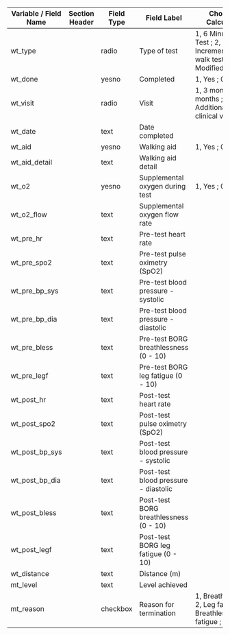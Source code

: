 | Variable / Field Name   |  Section Header  |  Field Type  |  Field Label                             |  Choices or Calculations                                                            | Comments              |
|-------------------------|------------------|--------------|------------------------------------------|-------------------------------------------------------------------------------------|-----------------------|
|  wt\_type               |                  |  radio       |  Type of test                            |  1, 6 Minute Walk Test ; 2, Incremental shuttle walk test (ISWT) Modified 15 level  | notes about walk test |
|  wt\_done               |                  |  yesno       |  Completed                               |  1, Yes ; 0, No                                                                     |                       |
|  wt\_visit              |                  |  radio       |  Visit                                   |  1, 3 months ; 2, 12 months ; 3, Additional planned clinical visit                  |                       |
|  wt\_date               |                  |  text        |  Date completed                          |                                                                                     |                       |
|  wt\_aid                |                  |  yesno       |  Walking aid                             |  1, Yes ; 0, No                                                                     |                       |
|  wt\_aid\_detail        |                  |  text        |  Walking aid detail                      |                                                                                     |                       |
|  wt\_o2                 |                  |  yesno       |  Supplemental oxygen during test         |  1, Yes ; 0, No                                                                     |                       |
|  wt\_o2\_flow           |                  |  text        |  Supplemental oxygen flow rate           |                                                                                     |                       |
|  wt\_pre\_hr            |                  |  text        |  Pre-test heart rate                     |                                                                                     |                       |
|  wt\_pre\_spo2          |                  |  text        |  Pre-test pulse oximetry (SpO2)          |                                                                                     |                       |
|  wt\_pre\_bp\_sys       |                  |  text        |  Pre-test blood pressure - systolic      |                                                                                     |                       |
|  wt\_pre\_bp\_dia       |                  |  text        |  Pre-test blood pressure - diastolic     |                                                                                     |                       |
|  wt\_pre\_bless         |                  |  text        |  Pre-test BORG breathlessness (0 - 10)   |                                                                                     |                       |
|  wt\_pre\_legf          |                  |  text        |  Pre-test BORG leg fatigue (0 - 10)      |                                                                                     |                       |
|  wt\_post\_hr           |                  |  text        |  Post-test heart rate                    |                                                                                     |                       |
|  wt\_post\_spo2         |                  |  text        |  Post-test pulse oximetry (SpO2)         |                                                                                     |                       |
|  wt\_post\_bp\_sys      |                  |  text        |  Post-test blood pressure - systolic     |                                                                                     |                       |
|  wt\_post\_bp\_dia      |                  |  text        |  Post-test blood pressure - diastolic    |                                                                                     |                       |
|  wt\_post\_bless        |                  |  text        |  Post-test BORG breathlessness (0 - 10)  |                                                                                     |                       |
|  wt\_post\_legf         |                  |  text        |  Post-test BORG leg fatigue (0 - 10)     |                                                                                     |                       |
|  wt\_distance           |                  |  text        |  Distance (m)                            |                                                                                     |                       |
|  mt\_level              |                  |  text        |  Level achieved                          |                                                                                     |                       |
|  mt\_reason             |                  |  checkbox    |  Reason for termination                  |  1, Breathlessness ; 2, Leg fatigue ; 4, Breathlessness/Leg fatigue ; 3, Other      |

